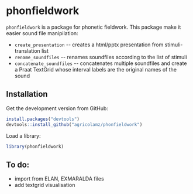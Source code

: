 # phonfieldwork

`phonfieldwork` is a package for phonetic fieldwork. This package make it easier sound file manipilation:

* `create_presentation` -- creates a html/pptx presentation from stimuli-translation list
* `rename_soundfiles` -- renames soundfiles according to the list of stimuli
* `concatenate_soundfiles` -- concatenates multiple soundfiles and create a Praat TextGrid whose interval labels are the original names of the sound

## Installation

Get the development version from GitHub:
```R
install.packages("devtools")
devtools::install_github("agricolamz/phonfieldwork")
```
Load a library:
```R
library(phonfieldwork)
```

## To do:

* import from ELAN, EXMARALDA files
* add textgrid visualisation

